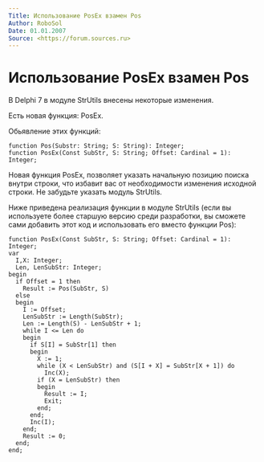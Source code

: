 ```yaml
---
Title: Использование PosEx взамен Pos
Author: RoboSol
Date: 01.01.2007
Source: <https://forum.sources.ru>
---
```



Использование PosEx взамен Pos
==============================

В Delphi 7 в модуле StrUtils внесены некоторые изменения.

Есть новая функция: PosEx.

Обьявление этих функций:

    function Pos(Substr: String; S: String): Integer;
    function PosEx(Const SubStr, S: String; Offset: Cardinal = 1): Integer;

Новая функция PosEx, позволяет указать начальную позицию поиска внутри
строки, что избавит вас от необходимости изменения исходной строки.
Не забудьте указать модуль StrUtils.

Ниже приведена реализация функции в модуле StrUtils (если вы используете
более старшую версию среди разработки, вы сможете сами добавить этот код
и использовать его вместо функции Pos):

    function PosEx(Const SubStr, S: String; Offset: Cardinal = 1): Integer;
    var
      I,X: Integer;
      Len, LenSubStr: Integer;
    begin
      if Offset = 1 then
        Result := Pos(SubStr, S)
      else
      begin
        I := Offset;
        LenSubStr := Length(SubStr);
        Len := Length(S) - LenSubStr + 1;
        while I <= Len do
        begin
          if S[I] = SubStr[1] then
          begin
            X := 1;
            while (X < LenSubStr) and (S[I + X] = SubStr[X + 1]) do
              Inc(X);
            if (X = LenSubStr) then
            begin
              Result := I;
              Exit;
            end;
          end;
          Inc(I);
        end;
        Result := 0;
      end;
    end;


